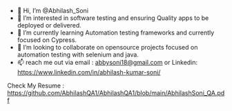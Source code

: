 - 👋 Hi, I’m @Abhilash_Soni
- 👀 I’m interested in software testing and ensuring Quality apps to be deployed or delivered.
- 🌱 I’m currently learning Automation testing frameworks and currently focused on Cypress.
- 💞️ I’m looking to collaborate on opensource projects focused on automation testing with selenium and java.
- 📫 reach me out via email : abbysoni18@gmail.com or Linkedin: https://www.linkedin.com/in/abhilash-kumar-soni/

Check My Resume : https://github.com/AbhilashQA1/AbhilashQA1/blob/main/AbhilashSoni_QA.pdf
<!---
AbhilashQA1/AbhilashQA1 is a ✨ special ✨ repository because its `README.md` (this file) appears on your GitHub profile.
You can click the Preview link to take a look at your changes.
--->
